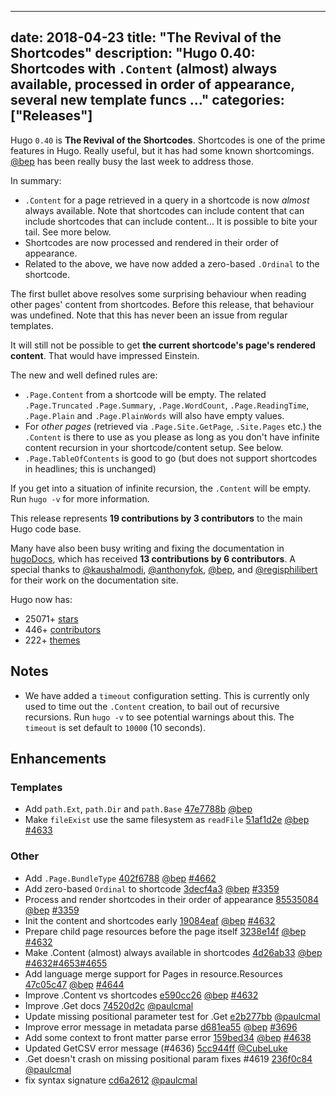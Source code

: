 
---
date: 2018-04-23
title: "The Revival of the Shortcodes"
description: "Hugo 0.40: Shortcodes with `.Content` (almost) always available, processed in order of appearance, several new template funcs …"
categories: ["Releases"]
---

Hugo `0.40` is **The Revival of the Shortcodes**. Shortcodes is one of the prime features in Hugo. Really useful, but it has had some known shortcomings. [@bep](https://github.com/bep) has been really busy the last week to address those.

In summary:

* `.Content` for a page retrieved in a query in a shortcode is now _almost_ always available. Note that shortcodes can include content that can include shortcodes that can include content... It is possible to bite your tail. See more below.
* Shortcodes are now processed and rendered in their order of appearance.
* Related to the above, we have now added a zero-based `.Ordinal` to the shortcode.


The first bullet above resolves some surprising behaviour when reading other pages' content from shortcodes. Before this release, that behaviour was undefined. Note that this has never been an issue from regular templates.

It will still not be possible to get **the current shortcode's  page's rendered content**. That would have impressed Einstein.

The new and well defined rules are:

* `.Page.Content` from a shortcode will be empty. The related `.Page.Truncated` `.Page.Summary`, `.Page.WordCount`, `.Page.ReadingTime`, `.Page.Plain` and `.Page.PlainWords` will also have empty values.
* For _other pages_ (retrieved via `.Page.Site.GetPage`, `.Site.Pages` etc.) the `.Content` is there to use as you please as long as you don't have infinite content recursion in your shortcode/content setup. See below.
* `.Page.TableOfContents` is good to go (but does not support shortcodes in headlines; this is unchanged)

If you get into a situation of infinite recursion, the `.Content` will be empty. Run `hugo -v` for more information.

This release represents **19 contributions by 3 contributors** to the main Hugo code base.

Many have also been busy writing and fixing the documentation in [hugoDocs](https://github.com/gohugoio/hugoDocs), 
which has received **13 contributions by 6 contributors**. A special thanks to [@kaushalmodi](https://github.com/kaushalmodi), [@anthonyfok](https://github.com/anthonyfok), [@bep](https://github.com/bep), and [@regisphilibert](https://github.com/regisphilibert) for their work on the documentation site.


Hugo now has:

* 25071+ [stars](https://github.com/gohugoio/hugo/stargazers)
* 446+ [contributors](https://github.com/gohugoio/hugo/graphs/contributors)
* 222+ [themes](http://themes.gohugo.io/)

## Notes

* We have added a `timeout` configuration setting. This is currently only used to time out the `.Content` creation, to bail out of recursive recursions. Run `hugo -v` to see potential warnings about this. The `timeout` is set default to `10000` (10 seconds).

## Enhancements

### Templates

* Add `path.Ext`, `path.Dir` and `path.Base` [47e7788b](https://github.com/gohugoio/hugo/commit/47e7788b3c30de6fb895522096baf2c13598c317) [@bep](https://github.com/bep) 
* Make `fileExist` use the same filesystem as `readFile` [51af1d2e](https://github.com/gohugoio/hugo/commit/51af1d2eadcad89e8c2906c05549352ef69ab016) [@bep](https://github.com/bep) [#4633](https://github.com/gohugoio/hugo/issues/4633)

### Other

* Add `.Page.BundleType` [402f6788](https://github.com/gohugoio/hugo/commit/402f6788ee955ad2aace84e8fba1625db7b356d9) [@bep](https://github.com/bep) [#4662](https://github.com/gohugoio/hugo/issues/4662)
* Add zero-based `Ordinal` to shortcode [3decf4a3](https://github.com/gohugoio/hugo/commit/3decf4a327157e98d3da3502b6d777de63437c39) [@bep](https://github.com/bep) [#3359](https://github.com/gohugoio/hugo/issues/3359)
* Process and render shortcodes in their order of appearance [85535084](https://github.com/gohugoio/hugo/commit/85535084dea4d3e3adf1ebd08ae57b39d76e1904) [@bep](https://github.com/bep) [#3359](https://github.com/gohugoio/hugo/issues/3359)
* Init the content and shortcodes early [19084eaf](https://github.com/gohugoio/hugo/commit/19084eaf74246feac61d618c55031369520dfa8e) [@bep](https://github.com/bep) [#4632](https://github.com/gohugoio/hugo/issues/4632)
* Prepare child page resources before the page itself [3238e14f](https://github.com/gohugoio/hugo/commit/3238e14fdfeedf189a5af122e20bff040ac059bd) [@bep](https://github.com/bep) [#4632](https://github.com/gohugoio/hugo/issues/4632)
* Make .Content (almost) always available in shortcodes [4d26ab33](https://github.com/gohugoio/hugo/commit/4d26ab33dcef704086f43828d1dfb4b8beae2593) [@bep](https://github.com/bep) [#4632](https://github.com/gohugoio/hugo/issues/4632)[#4653](https://github.com/gohugoio/hugo/issues/4653)[#4655](https://github.com/gohugoio/hugo/issues/4655)
* Add language merge support for Pages in resource.Resources [47c05c47](https://github.com/gohugoio/hugo/commit/47c05c47e0b663632a649ee5d256acc1a32fe9e4) [@bep](https://github.com/bep) [#4644](https://github.com/gohugoio/hugo/issues/4644)
* Improve .Content vs shortcodes [e590cc26](https://github.com/gohugoio/hugo/commit/e590cc26eb1363a4b84603f051b20bd43fd1f7bd) [@bep](https://github.com/bep) [#4632](https://github.com/gohugoio/hugo/issues/4632)
* Improve .Get docs [74520d2c](https://github.com/gohugoio/hugo/commit/74520d2cfd39bb4428182e26c57afa9df83ce7b5) [@paulcmal](https://github.com/paulcmal) 
* Update missing positional parameter test for .Get [e2b277bb](https://github.com/gohugoio/hugo/commit/e2b277bba5935c0686cb83f132eae021ef2dc5e1) [@paulcmal](https://github.com/paulcmal) 
* Improve error message in metadata parse [d681ea55](https://github.com/gohugoio/hugo/commit/d681ea55a0a59b7096dacd194ee0cb8fe15b0757) [@bep](https://github.com/bep) [#3696](https://github.com/gohugoio/hugo/issues/3696)
* Add some context to front matter parse error [159bed34](https://github.com/gohugoio/hugo/commit/159bed34c3a850d58d08a36ddc40372ed96af2db) [@bep](https://github.com/bep) [#4638](https://github.com/gohugoio/hugo/issues/4638)
* Updated GetCSV error message (#4636) [5cc944ff](https://github.com/gohugoio/hugo/commit/5cc944ffd77289ab0b8efd69d628fb11d1280993) [@CubeLuke](https://github.com/CubeLuke) 
* .Get doesn't crash on missing positional param fixes #4619 [236f0c84](https://github.com/gohugoio/hugo/commit/236f0c840b45e0c41fcbb2fb6ee556c0fb2d4859) [@paulcmal](https://github.com/paulcmal) 
* fix syntax signature [cd6a2612](https://github.com/gohugoio/hugo/commit/cd6a261242b63555ac2c3ca7a8462b874b490701) [@paulcmal](https://github.com/paulcmal) 







